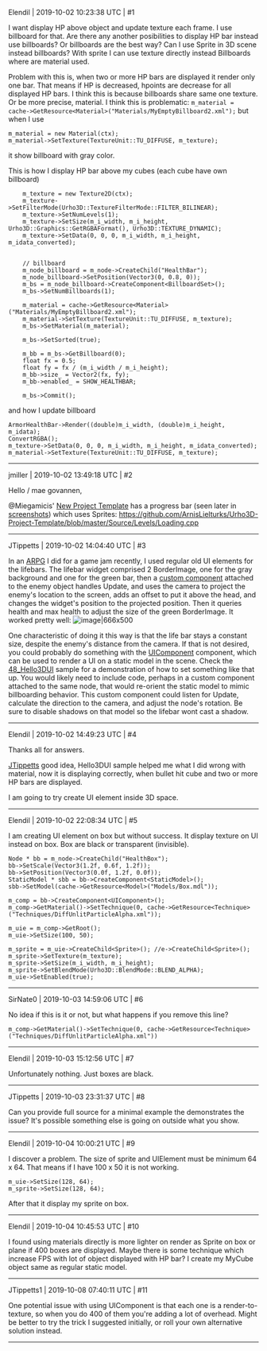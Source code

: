 Elendil | 2019-10-02 10:23:38 UTC | #1

I want display HP above object and update texture each frame. I use billboard for that. Are there any another posibilities to display HP bar instead use billboards? Or billboards are the best way? 
Can I use Sprite in 3D scene instead billboards? With sprite I can use texture directly instead Billboards where are material used.

Problem with this is, when two or more HP bars are displayed it render only one bar. That means if HP is decreased, hpoints are decrease for all displayed HP bars. I think this is because billboards share same one texture. Or be more precise, material. I think this is problematic: `m_material = cache->GetResource<Material>("Materials/MyEmptyBillboard2.xml");` but when I use 

    m_material = new Material(ctx); 
    m_material->SetTexture(TextureUnit::TU_DIFFUSE, m_texture);

it show billboard with gray color.

This is how I display HP bar above my cubes (each cube have own billboard)

    	m_texture = new Texture2D(ctx);
    	m_texture->SetFilterMode(Urho3D::TextureFilterMode::FILTER_BILINEAR);
    	m_texture->SetNumLevels(1);
    	m_texture->SetSize(m_i_width, m_i_height, Urho3D::Graphics::GetRGBAFormat(), Urho3D::TEXTURE_DYNAMIC);
    	m_texture->SetData(0, 0, 0, m_i_width, m_i_height, m_idata_converted);


    	// billboard
    	m_node_billboard = m_node->CreateChild("HealthBar");
    	m_node_billboard->SetPosition(Vector3(0, 0.8, 0));
    	m_bs = m_node_billboard->CreateComponent<BillboardSet>();
    	m_bs->SetNumBillboards(1);

    	m_material = cache->GetResource<Material>("Materials/MyEmptyBillboard2.xml");
    	m_material->SetTexture(TextureUnit::TU_DIFFUSE, m_texture);
    	m_bs->SetMaterial(m_material);
    	
    	m_bs->SetSorted(true);

    	m_bb = m_bs->GetBillboard(0);
    	float fx = 0.5;
    	float fy = fx / (m_i_width / m_i_height);
    	m_bb->size_ = Vector2(fx, fy);
    	m_bb->enabled_ = SHOW_HEALTHBAR;

    	m_bs->Commit();

and how I update billboard

	ArmorHealthBar->Render((double)m_i_width, (double)m_i_height, m_idata);
	ConvertRGBA();
	m_texture->SetData(0, 0, 0, m_i_width, m_i_height, m_idata_converted);
	m_material->SetTexture(TextureUnit::TU_DIFFUSE, m_texture);

-------------------------

jmiller | 2019-10-02 13:49:18 UTC | #2

Hello / mae govannen,

@Miegamicis' [New Project Template](https://discourse.urho3d.io/t/new-project-template/4428) has a progress bar (seen later in [screenshots](https://github.com/ArnisLielturks/Urho3D-Project-Template/blob/master/Screenshots)) which uses Sprites:
  https://github.com/ArnisLielturks/Urho3D-Project-Template/blob/master/Source/Levels/Loading.cpp

-------------------------

JTippetts | 2019-10-02 14:04:40 UTC | #3

In an [ARPG](https://github.com/JTippetts/DungeonBot3000) I did for a game jam recently, I used regular old UI elements for the lifebars. The lifebar widget comprised 2 BorderImage, one for the gray background and one for the green bar, then a [custom component](https://github.com/JTippetts/DungeonBot3000/blob/master/src/Components/enemylifebar.cpp) attached to the enemy object handles Update, and uses the camera to project the enemy's location to the screen, adds an offset to put it above the head, and changes the widget's position to the projected position. Then it queries health and max health to adjust the size of the green BorderImage. It worked pretty well:
![image|666x500](upload://loWMzsIyLVj127oqB6XNLxYmkdG.jpeg) 

One characteristic of doing it this way is that the life bar stays a constant size, despite the enemy's distance from the camera. If that is not desired, you could probably do something with the [UIComponent](https://github.com/urho3d/Urho3D/blob/master/Source/Urho3D/UI/UIComponent.h) component, which can be used to render a UI on a static model in the scene. Check the [48_Hello3DUI](https://github.com/urho3d/Urho3D/tree/master/Source/Samples/48_Hello3DUI) sample for a demonstration of how to set something like that up. You would likely need to include code, perhaps in a custom component attached to the same node, that would re-orient the static model to mimic billboarding behavior. This custom component could listen for Update, calculate the direction to the camera, and adjust the node's rotation. Be sure to disable shadows on that model so the lifebar wont cast a shadow.

-------------------------

Elendil | 2019-10-02 14:49:23 UTC | #4

Thanks all for answers.

[JTippetts](https://discourse.urho3d.io/u/JTippetts) good idea, Hello3DUI sample helped me what I did wrong with material, now it is displaying correctly, when bullet hit cube and two or more HP bars are displayed.

I am going to try create UI element inside 3D space.

-------------------------

Elendil | 2019-10-02 22:08:34 UTC | #5

I am creating UI element on box but without success. It display texture on UI instead on box. Box are black or transparent (invisible).

	Node * bb = m_node->CreateChild("HealthBox");
	bb->SetScale(Vector3(1.2f, 0.6f, 1.2f));
	bb->SetPosition(Vector3(0.0f, 1.2f, 0.0f));
	StaticModel * sbb = bb->CreateComponent<StaticModel>();
	sbb->SetModel(cache->GetResource<Model>("Models/Box.mdl"));
	
	m_comp = bb->CreateComponent<UIComponent>();
	m_comp->GetMaterial()->SetTechnique(0, cache->GetResource<Technique>("Techniques/DiffUnlitParticleAlpha.xml"));
	
	m_uie = m_comp->GetRoot();
	m_uie->SetSize(100, 50);

	m_sprite = m_uie->CreateChild<Sprite>(); //e->CreateChild<Sprite>();
	m_sprite->SetTexture(m_texture);
	m_sprite->SetSize(m_i_width, m_i_height);
	m_sprite->SetBlendMode(Urho3D::BlendMode::BLEND_ALPHA);
	m_uie->SetEnabled(true);

-------------------------

SirNate0 | 2019-10-03 14:59:06 UTC | #6

No idea if this is it or not, but what happens if you remove this line?
```
m_comp->GetMaterial()->SetTechnique(0, cache->GetResource<Technique>("Techniques/DiffUnlitParticleAlpha.xml"))
```

-------------------------

Elendil | 2019-10-03 15:12:56 UTC | #7

Unfortunately nothing. Just boxes are black.

-------------------------

JTippetts | 2019-10-03 23:31:37 UTC | #8

Can you provide full source for a minimal example the demonstrates the issue? It's possible something else is going on outside what you show.

-------------------------

Elendil | 2019-10-04 10:00:21 UTC | #9

I discover a problem. The size of sprite and UIElement must be minimum 64 x 64. That means if I have 100 x 50 it is not working.

    m_uie->SetSize(128, 64);
    m_sprite->SetSize(128, 64);

After that it display my sprite on box.

-------------------------

Elendil | 2019-10-04 10:45:53 UTC | #10

I found using materials directly is more lighter on render as Sprite on box or plane if 400 boxes are displayed. Maybe there is some technique which increase FPS with lot of object displayed with HP bar?
I create my MyCube object same as regular static model.

-------------------------

JTippetts1 | 2019-10-08 07:40:11 UTC | #11

One potential issue with using UIComponent is that each one is a render-to-texture, so when you do 400 of them you're adding a lot of overhead. Might be better to try the trick I suggested initially, or roll your own alternative solution instead.

-------------------------

